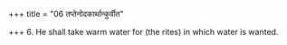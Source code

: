+++
title = "06 तप्तेनोदकार्थान्कुर्वीत"

+++
6. He shall take warm water for (the rites) in which water is wanted.
